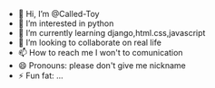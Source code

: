 - 👋 Hi, I’m @Called-Toy
- 👀 I’m interested in python
- 🌱 I’m currently learning django,html.css,javascript
- 💞️ I’m looking to collaborate on real life
- 📫 How to reach me I won't to comunication
- 😄 Pronouns: please don't give me nickname
- ⚡ Fun fat: ...

<!---
Called-Toy/Called-Toy is a ✨ special ✨ repository because its `README.md` (this file) appears on your GitHub profile.
You can click the Preview link to take a look at your changes.
--->
